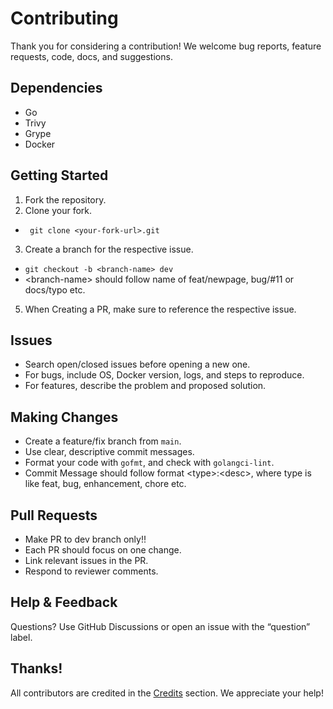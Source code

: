 # Contributing

Thank you for considering a contribution! We welcome bug reports, feature requests, code, docs, and suggestions.

## Dependencies

- Go 
- Trivy
- Grype
- Docker

## Getting Started

1. Fork the repository.
2. Clone your fork.
  - ` git clone <your-fork-url>.git`
3. Create a branch for the respective issue.
  - `git checkout -b <branch-name> dev`
  - \<branch-name\> should follow name of feat/newpage, bug/#11 or docs/typo etc.
5. When Creating a PR, make sure to reference the respective issue.

## Issues
- Search open/closed issues before opening a new one.
- For bugs, include OS, Docker version, logs, and steps to reproduce.
- For features, describe the problem and proposed solution.

## Making Changes
- Create a feature/fix branch from `main`.
- Use clear, descriptive commit messages.
- Format your code with `gofmt`, and check with `golangci-lint`.
- Commit Message should follow format \<type\>:\<desc\>, where type is like feat, bug, enhancement, chore etc.

## Pull Requests
- Make PR to dev branch only!!
- Each PR should focus on one change.
- Link relevant issues in the PR.
- Respond to reviewer comments.

## Help & Feedback

Questions? Use GitHub Discussions or open an issue with the “question” label.

## Thanks!
All contributors are credited in the [Credits](README.md#credits) section. We appreciate your help!
